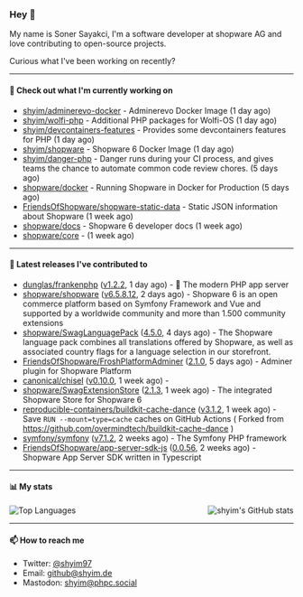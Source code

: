 ### Hey 👋

My name is Soner Sayakci, I'm a software developer at shopware AG and love contributing to open-source projects.

Curious what I've been working on recently?

---

#### 👷 Check out what I'm currently working on

- [shyim/adminerevo-docker](https://github.com/shyim/adminerevo-docker) - Adminerevo Docker Image (1 day ago)
- [shyim/wolfi-php](https://github.com/shyim/wolfi-php) - Additional PHP packages for Wolfi-OS (1 day ago)
- [shyim/devcontainers-features](https://github.com/shyim/devcontainers-features) - Provides some devcontainers features for PHP (1 day ago)
- [shyim/shopware](https://github.com/shyim/shopware) - Shopware 6 Docker Image (1 day ago)
- [shyim/danger-php](https://github.com/shyim/danger-php) - Danger runs during your CI process, and gives teams the chance to automate common code review chores. (5 days ago)
- [shopware/docker](https://github.com/shopware/docker) - Running Shopware in Docker for Production (5 days ago)
- [FriendsOfShopware/shopware-static-data](https://github.com/FriendsOfShopware/shopware-static-data) - Static JSON information about Shopware (1 week ago)
- [shopware/docs](https://github.com/shopware/docs) - Shopware 6 developer docs (1 week ago)
- [shopware/core](https://github.com/shopware/core) -  (1 week ago)

---

#### 🔭 Latest releases I've contributed to

- [dunglas/frankenphp](https://github.com/dunglas/frankenphp) ([v1.2.2](https://github.com/dunglas/frankenphp/releases/tag/v1.2.2), 1 day ago) - 🧟 The modern PHP app server
- [shopware/shopware](https://github.com/shopware/shopware) ([v6.5.8.12](https://github.com/shopware/shopware/releases/tag/v6.5.8.12), 2 days ago) - Shopware 6 is an open commerce platform based on Symfony Framework and Vue and supported by a worldwide community and more than 1.500 community extensions
- [shopware/SwagLanguagePack](https://github.com/shopware/SwagLanguagePack) ([4.5.0](https://github.com/shopware/SwagLanguagePack/releases/tag/4.5.0), 4 days ago) - The Shopware language pack combines all translations offered by Shopware, as well as associated country flags for a language selection in our storefront.
- [FriendsOfShopware/FroshPlatformAdminer](https://github.com/FriendsOfShopware/FroshPlatformAdminer) ([2.1.0](https://github.com/FriendsOfShopware/FroshPlatformAdminer/releases/tag/2.1.0), 5 days ago) - Adminer plugin for Shopware Platform
- [canonical/chisel](https://github.com/canonical/chisel) ([v0.10.0](https://github.com/canonical/chisel/releases/tag/v0.10.0), 1 week ago) - 
- [shopware/SwagExtensionStore](https://github.com/shopware/SwagExtensionStore) ([2.1.3](https://github.com/shopware/SwagExtensionStore/releases/tag/2.1.3), 1 week ago) - The integrated Shopware Store for Shopware 6
- [reproducible-containers/buildkit-cache-dance](https://github.com/reproducible-containers/buildkit-cache-dance) ([v3.1.2](https://github.com/reproducible-containers/buildkit-cache-dance/releases/tag/v3.1.2), 1 week ago) - Save `RUN --mount=type=cache` caches on GitHub Actions ( Forked from https://github.com/overmindtech/buildkit-cache-dance )
- [symfony/symfony](https://github.com/symfony/symfony) ([v7.1.2](https://github.com/symfony/symfony/releases/tag/v7.1.2), 2 weeks ago) - The Symfony PHP framework
- [FriendsOfShopware/app-server-sdk-js](https://github.com/FriendsOfShopware/app-server-sdk-js) ([0.0.56](https://github.com/FriendsOfShopware/app-server-sdk-js/releases/tag/0.0.56), 2 weeks ago) - Shopware App Server SDK written in Typescript

---

#### 📊 My stats

<img align="right" alt="shyim's GitHub stats" src="https://github-readme-stats.vercel.app/api?username=shyim&count_private=1&show_icons=true&" />

![Top Languages](https://github-readme-stats.vercel.app/api/top-langs/?username=shyim)

---

#### 📫 How to reach me

- Twitter: [@shyim97](https://twitter.com/shyim97)
- Email: [github@shyim.de](mailto://github@shyim.de)
- Mastodon: <a rel="me" href="https://phpc.social/@shyim">shyim@phpc.social</a>

